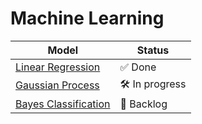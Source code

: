 # Machine Learning

| Model | Status |
| ----- | ------ |
| [Linear Regression](https://github.com/benjaminhadfield/machine-learning/tree/master/src/linear_regression) | ✅ Done |
| [Gaussian Process](https://github.com/benjaminhadfield/machine-learning/tree/master/src/gaussian_process) | 🛠 In progress |
| [Bayes Classification](https://github.com/benjaminhadfield/machine-learning/tree/master/src/bayes_classification) | 📌 Backlog |
